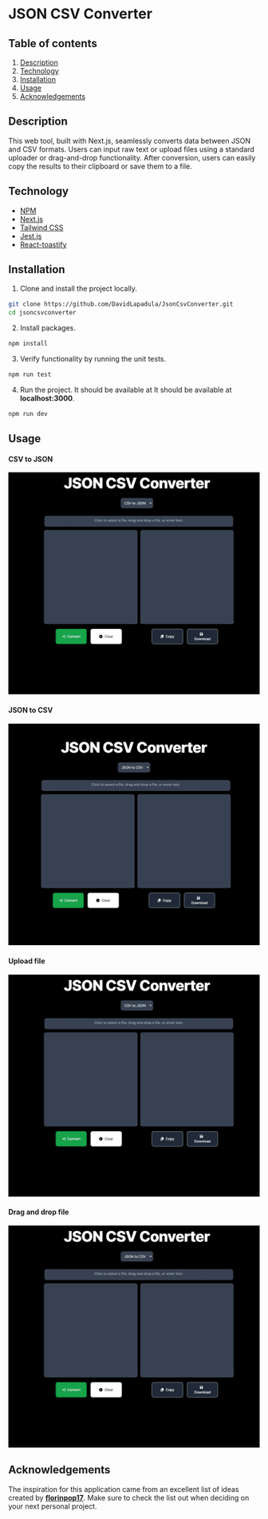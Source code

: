 # JSON CSV Converter

## Table of contents
1. [Description](#description)
2. [Technology](#technology)
3. [Installation](#installation)
4. [Usage](#usage)
5. [Acknowledgements](#acknowledgements)

## Description

This web tool, built with Next.js, seamlessly converts data between JSON and CSV formats. Users can input raw text or upload files using a standard uploader or drag-and-drop functionality. After conversion, users can easily copy the results to their clipboard or save them to a file.

## Technology
* [NPM](https://docs.npmjs.com/downloading-and-installing-node-js-and-npm)
* [Next.js](https://nextjs.org/docs)
* [Tailwind CSS](https://v2.tailwindcss.com/docs)
* [Jest.js](https://jestjs.io/docs/getting-started)
* [React-toastify](https://www.npmjs.com/package/react-toastify)

## Installation

1. Clone and install the project locally.
```bash
git clone https://github.com/DavidLapadula/JsonCsvConverter.git
cd jsoncsvconverter
```

2. Install packages. 
```bash
npm install
```

3. Verify functionality by running the unit tests.

```bash
npm run test
```

4. Run the project. It should be available at It should be available at **localhost:3000**. 

```bash
npm run dev
```

## Usage

#### CSV to JSON
![CSV to JSON](md_images/csvtojson.gif)
#### JSON to CSV
![JSON to CSV](md_images/jsontocsv.gif)
#### Upload file
![Upload File](md_images/uploadfile.gif)
#### Drag and drop file
![Drag and Drop File](md_images/draganddropfile.gif)

## Acknowledgements

The inspiration for this application came from an excellent list of ideas created by **[florinpop17](https://github.com/florinpop17/app-ideas)**. Make sure to check the list out when deciding on your next personal project.
